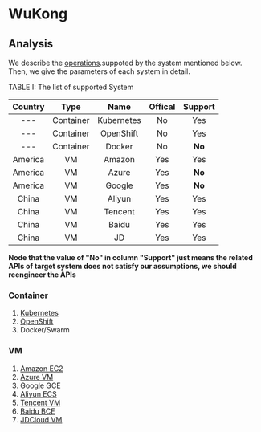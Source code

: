 # WuKong

##  Analysis

We describe the [operations](docs/Operations.md).suppoted by the system mentioned below.
Then, we give the parameters of each system in detail.


TABLE I: The list of supported System

|  Country  |   Type    |   Name    |  Offical  |  Support  |
| :-------: | :-------: | :-------: | :-------: | :-------: |
|  ---      | Container | Kubernetes|    No     |    Yes    |
|  ---      | Container | OpenShift |    No     |    Yes    |
|  ---      | Container |   Docker  |    No     |  **No**   |
|  America  |     VM    |   Amazon  |    Yes    |    Yes    |
|  America  |     VM    |   Azure   |    Yes    |  **No**   |
|  America  |     VM    |   Google  |    Yes    |  **No**   |
|  China    |     VM    |   Aliyun  |    Yes    |    Yes    |
|  China    |     VM    |   Tencent |    Yes    |    Yes    |
|  China    |     VM    |   Baidu   |    Yes    |    Yes    |
|  China    |     VM    |   JD      |    Yes    |    Yes    |


**Node that the value of "No" in column "Support" just means the related APIs
of target system does not satisfy our assumptions, we should reengineer the APIs**


### Container

1. [Kubernetes](docs/Kubernetes-Analysis.md)
2. [OpenShift](docs/OpenShift-Analysis.md)
3. Docker/Swarm


### VM
1. [Amazon EC2](docs/AmazonEc2-Analysis.md)
2. [Azure VM](docs/AzureVM-Analysis.md)
3. Google GCE
2. [Aliyun ECS](docs/AliyunECS-Analysis.md)
2. [Tencent VM](docs/TencentVM-Analysis.md)
2. [Baidu BCE](docs/BaiduBCE-Analysis.md)
2. [JDCloud VM](docs/JDCloudVM-Analysis.md)
